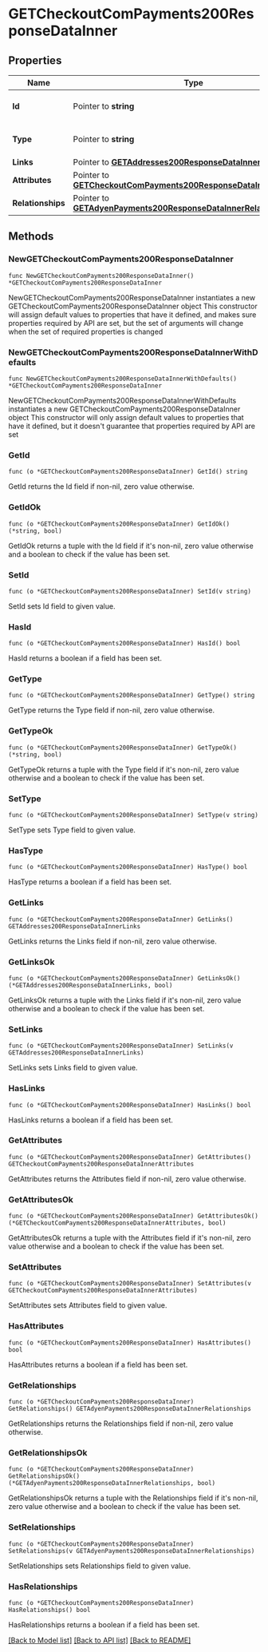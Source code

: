 # GETCheckoutComPayments200ResponseDataInner

## Properties

Name | Type | Description | Notes
------------ | ------------- | ------------- | -------------
**Id** | Pointer to **string** | The resource&#39;s id | [optional] 
**Type** | Pointer to **string** | The resource&#39;s type | [optional] 
**Links** | Pointer to [**GETAddresses200ResponseDataInnerLinks**](GETAddresses200ResponseDataInnerLinks.md) |  | [optional] 
**Attributes** | Pointer to [**GETCheckoutComPayments200ResponseDataInnerAttributes**](GETCheckoutComPayments200ResponseDataInnerAttributes.md) |  | [optional] 
**Relationships** | Pointer to [**GETAdyenPayments200ResponseDataInnerRelationships**](GETAdyenPayments200ResponseDataInnerRelationships.md) |  | [optional] 

## Methods

### NewGETCheckoutComPayments200ResponseDataInner

`func NewGETCheckoutComPayments200ResponseDataInner() *GETCheckoutComPayments200ResponseDataInner`

NewGETCheckoutComPayments200ResponseDataInner instantiates a new GETCheckoutComPayments200ResponseDataInner object
This constructor will assign default values to properties that have it defined,
and makes sure properties required by API are set, but the set of arguments
will change when the set of required properties is changed

### NewGETCheckoutComPayments200ResponseDataInnerWithDefaults

`func NewGETCheckoutComPayments200ResponseDataInnerWithDefaults() *GETCheckoutComPayments200ResponseDataInner`

NewGETCheckoutComPayments200ResponseDataInnerWithDefaults instantiates a new GETCheckoutComPayments200ResponseDataInner object
This constructor will only assign default values to properties that have it defined,
but it doesn't guarantee that properties required by API are set

### GetId

`func (o *GETCheckoutComPayments200ResponseDataInner) GetId() string`

GetId returns the Id field if non-nil, zero value otherwise.

### GetIdOk

`func (o *GETCheckoutComPayments200ResponseDataInner) GetIdOk() (*string, bool)`

GetIdOk returns a tuple with the Id field if it's non-nil, zero value otherwise
and a boolean to check if the value has been set.

### SetId

`func (o *GETCheckoutComPayments200ResponseDataInner) SetId(v string)`

SetId sets Id field to given value.

### HasId

`func (o *GETCheckoutComPayments200ResponseDataInner) HasId() bool`

HasId returns a boolean if a field has been set.

### GetType

`func (o *GETCheckoutComPayments200ResponseDataInner) GetType() string`

GetType returns the Type field if non-nil, zero value otherwise.

### GetTypeOk

`func (o *GETCheckoutComPayments200ResponseDataInner) GetTypeOk() (*string, bool)`

GetTypeOk returns a tuple with the Type field if it's non-nil, zero value otherwise
and a boolean to check if the value has been set.

### SetType

`func (o *GETCheckoutComPayments200ResponseDataInner) SetType(v string)`

SetType sets Type field to given value.

### HasType

`func (o *GETCheckoutComPayments200ResponseDataInner) HasType() bool`

HasType returns a boolean if a field has been set.

### GetLinks

`func (o *GETCheckoutComPayments200ResponseDataInner) GetLinks() GETAddresses200ResponseDataInnerLinks`

GetLinks returns the Links field if non-nil, zero value otherwise.

### GetLinksOk

`func (o *GETCheckoutComPayments200ResponseDataInner) GetLinksOk() (*GETAddresses200ResponseDataInnerLinks, bool)`

GetLinksOk returns a tuple with the Links field if it's non-nil, zero value otherwise
and a boolean to check if the value has been set.

### SetLinks

`func (o *GETCheckoutComPayments200ResponseDataInner) SetLinks(v GETAddresses200ResponseDataInnerLinks)`

SetLinks sets Links field to given value.

### HasLinks

`func (o *GETCheckoutComPayments200ResponseDataInner) HasLinks() bool`

HasLinks returns a boolean if a field has been set.

### GetAttributes

`func (o *GETCheckoutComPayments200ResponseDataInner) GetAttributes() GETCheckoutComPayments200ResponseDataInnerAttributes`

GetAttributes returns the Attributes field if non-nil, zero value otherwise.

### GetAttributesOk

`func (o *GETCheckoutComPayments200ResponseDataInner) GetAttributesOk() (*GETCheckoutComPayments200ResponseDataInnerAttributes, bool)`

GetAttributesOk returns a tuple with the Attributes field if it's non-nil, zero value otherwise
and a boolean to check if the value has been set.

### SetAttributes

`func (o *GETCheckoutComPayments200ResponseDataInner) SetAttributes(v GETCheckoutComPayments200ResponseDataInnerAttributes)`

SetAttributes sets Attributes field to given value.

### HasAttributes

`func (o *GETCheckoutComPayments200ResponseDataInner) HasAttributes() bool`

HasAttributes returns a boolean if a field has been set.

### GetRelationships

`func (o *GETCheckoutComPayments200ResponseDataInner) GetRelationships() GETAdyenPayments200ResponseDataInnerRelationships`

GetRelationships returns the Relationships field if non-nil, zero value otherwise.

### GetRelationshipsOk

`func (o *GETCheckoutComPayments200ResponseDataInner) GetRelationshipsOk() (*GETAdyenPayments200ResponseDataInnerRelationships, bool)`

GetRelationshipsOk returns a tuple with the Relationships field if it's non-nil, zero value otherwise
and a boolean to check if the value has been set.

### SetRelationships

`func (o *GETCheckoutComPayments200ResponseDataInner) SetRelationships(v GETAdyenPayments200ResponseDataInnerRelationships)`

SetRelationships sets Relationships field to given value.

### HasRelationships

`func (o *GETCheckoutComPayments200ResponseDataInner) HasRelationships() bool`

HasRelationships returns a boolean if a field has been set.


[[Back to Model list]](../README.md#documentation-for-models) [[Back to API list]](../README.md#documentation-for-api-endpoints) [[Back to README]](../README.md)


